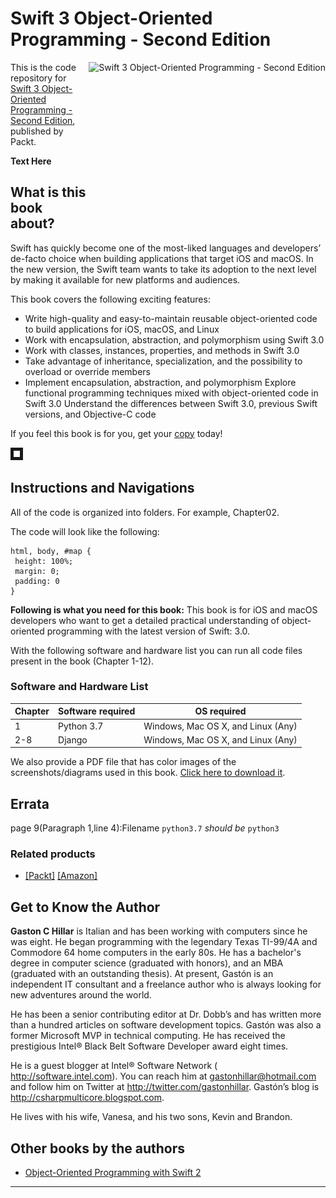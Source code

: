 # Swift 3 Object-Oriented Programming - Second Edition

<a href="https://www.packtpub.com/application-development/swift-3-object-oriented-programming-second-edition?utm_source=github&utm_medium=repository&utm_campaign=9781787120396"><img src="https://static.packt-cdn.com/products/9781787120396/cover/smaller" alt="Swift 3 Object-Oriented Programming - Second Edition" height="256px" align="right"></a>

This is the code repository for [Swift 3 Object-Oriented Programming - Second Edition](https://www.packtpub.com/application-development/swift-3-object-oriented-programming-second-edition?utm_source=github&utm_medium=repository&utm_campaign=9781787120396), published by Packt.

**Text Here**

## What is this book about?
Swift has quickly become one of the most-liked languages and developers’ de-facto choice when building applications that target iOS and macOS. In the new version, the Swift team wants to take its adoption to the next level by making it available for new platforms and audiences.

This book covers the following exciting features:
* Write high-quality and easy-to-maintain reusable object-oriented code to build applications for iOS, macOS, and Linux
* Work with encapsulation, abstraction, and polymorphism using Swift 3.0
* Work with classes, instances, properties, and methods in Swift 3.0
* Take advantage of inheritance, specialization, and the possibility to overload or override members
* Implement encapsulation, abstraction, and polymorphism
Explore functional programming techniques mixed with object-oriented code in Swift 3.0
Understand the differences between Swift 3.0, previous Swift versions, and Objective-C code

If you feel this book is for you, get your [copy](https://www.amazon.com/dp/1787120392) today!

<a href="https://www.packtpub.com/?utm_source=github&utm_medium=banner&utm_campaign=GitHubBanner"><img src="https://raw.githubusercontent.com/PacktPublishing/GitHub/master/GitHub.png" 
alt="https://www.packtpub.com/" border="5" /></a>

## Instructions and Navigations
All of the code is organized into folders. For example, Chapter02.

The code will look like the following:
```
html, body, #map {
 height: 100%; 
 margin: 0;
 padding: 0
}
```

**Following is what you need for this book:**
This book is for iOS and macOS developers who want to get a detailed practical understanding of object-oriented programming with the latest version of Swift: 3.0.

With the following software and hardware list you can run all code files present in the book (Chapter 1-12).
### Software and Hardware List
| Chapter | Software required | OS required |
| -------- | ------------------------------------ | ----------------------------------- |
| 1 | Python 3.7 | Windows, Mac OS X, and Linux (Any) |
| 2-8 | Django | Windows, Mac OS X, and Linux (Any) |

We also provide a PDF file that has color images of the screenshots/diagrams used in this book. [Click here to download it](http://www.packtpub.com/sites/default/files/downloads/Bookname_ColorImages.pdf).

## Errata
page 9(Paragraph 1,line 4):Filename `python3.7` _should be_ `python3`

### Related products
*  [[Packt]](https://www.packtpub.com/virtualization-and-cloud/mastering-windows-server-2019-second-edition?utm_source=github&utm_medium=repository&utm_campaign=) [[Amazon]](https://www.amazon.com/dp/1789804531)

## Get to Know the Author
**Gaston C Hillar**
is Italian and has been working with computers since he was eight. He began programming with the legendary Texas TI-99/4A and Commodore 64 home computers in the early 80s. He has a bachelor's degree in computer science (graduated with honors), and an MBA (graduated with an outstanding thesis). At present, Gastón is an independent IT consultant and a freelance author who is always looking for new adventures around the world.

He has been a senior contributing editor at Dr. Dobb’s and has written more than a hundred articles on software development topics. Gastón was also a former Microsoft MVP in technical computing. He has received the prestigious Intel® Black Belt Software Developer award eight times.

He is a guest blogger at Intel® Software Network ( http://software.intel.com). You can reach him at gastonhillar@hotmail.com and follow him on Twitter at http://twitter.com/gastonhillar. Gastón’s blog is http://csharpmulticore.blogspot.com.

He lives with his wife, Vanesa, and his two sons, Kevin and Brandon.

## Other books by the authors
* [Object-Oriented Programming with Swift 2](https://www.packtpub.com/application-development/object-oriented-programming-swift-2?utm_source=github&utm_medium=repository&utm_campaign=9781785885693)

* * * * 
